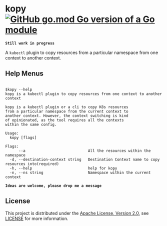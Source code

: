 # kopy [![GitHub go.mod Go version of a Go module](https://img.shields.io/github/go-mod/go-version/gomods/athens.svg)](https://github.com/gomods/athens)

**`Still work in progress`**

A `kubectl` plugin to copy resources from a particular namespace from one context to another context. 

## Help Menus

```

$kopy --help
kopy is a kubectl plugin to copy resources from one context to another context

kopy is a kubectl plugin or a cli to copy K8s resources
from a particular namespace from the current context to
another context. However, the context switching is kind
of opinionated, as the tool requires all the contexts 
within the same config.

Usage:
  kopy [flags]

Flags:
      --a                            All the resources within the namespace
  -d, --destination-context string   Destination Context name to copy resources into(required)
  -h, --help                         help for kopy
  -n, --ns string                    Namespace within the current context

```

**`Ideas are welcome, please drop me a message`**

## License
This project is distributed under the [Apache License, Version 2.0](http://www.apache.org/licenses/LICENSE-2.0), see [LICENSE](./LICENSE) for more information.
